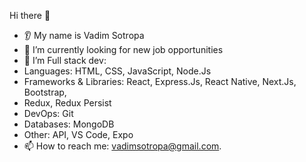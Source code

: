 Hi there 👋
- 👂 My name is Vadim Sotropa
- 🔭 I’m currently looking for new job opportunities
- 🌱 I’m Full stack dev:
- Languages: HTML, CSS, JavaScript, Node.Js
- Frameworks & Libraries: React, Express.Js, React Native, Next.Js, Bootstrap,
- Redux, Redux Persist
- DevOps: Git
- Databases: MongoDB
- Other: API, VS Code, Expo
- 📫 How to reach me: vadimsotropa@gmail.com.

<!---
VadimSotropa/VadimSotropa is a ✨ special ✨ repository because its `README.md` (this file) appears on your GitHub profile.
You can click the Preview link to take a look at your changes.
--->
